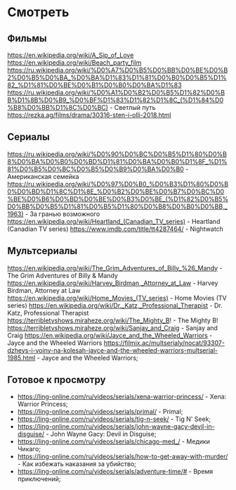# Смотреть

## Фильмы

https://en.wikipedia.org/wiki/A_Sip_of_Love
https://en.wikipedia.org/wiki/Beach_party_film
https://ru.wikipedia.org/wiki/%D0%A7%D0%B5%D0%BB%D0%BE%D0%B2%D0%B5%D0%BA_%D0%BA%D1%83%D1%81%D0%B0%D0%B5%D1%82_%D1%81%D0%BE%D0%B1%D0%B0%D0%BA%D1%83
https://ru.wikipedia.org/wiki/%D0%A1%D0%B2%D0%B5%D1%82%D0%BB%D1%8B%D0%B9_%D0%BF%D1%83%D1%82%D1%8C_(%D1%84%D0%B8%D0%BB%D1%8C%D0%BC) - Светлый путь
https://rezka.ag/films/drama/30316-sten-i-olli-2018.html

## Сериалы

https://ru.wikipedia.org/wiki/%D0%90%D0%BC%D0%B5%D1%80%D0%B8%D0%BA%D0%B0%D0%BD%D1%81%D0%BA%D0%B0%D1%8F_%D1%81%D0%B5%D0%BC%D0%B5%D0%B9%D0%BA%D0%B0 - Американская семейка
https://ru.wikipedia.org/wiki/%D0%97%D0%B0_%D0%B3%D1%80%D0%B0%D0%BD%D1%8C%D1%8E_%D0%B2%D0%BE%D0%B7%D0%BC%D0%BE%D0%B6%D0%BD%D0%BE%D0%B3%D0%BE_(%D1%82%D0%B5%D0%BB%D0%B5%D1%81%D0%B5%D1%80%D0%B8%D0%B0%D0%BB,_1963) - За гранью возможного
https://en.wikipedia.org/wiki/Heartland_(Canadian_TV_series) - Heartland (Canadian TV series)
https://www.imdb.com/title/tt4287464/ - Nightwatch 

## Мультсериалы

https://en.wikipedia.org/wiki/The_Grim_Adventures_of_Billy_%26_Mandy - The Grim Adventures of Billy & Mandy
https://en.wikipedia.org/wiki/Harvey_Birdman,_Attorney_at_Law - Harvey Birdman, Attorney at Law
https://en.wikipedia.org/wiki/Home_Movies_(TV_series) - Home Movies (TV series)
https://en.wikipedia.org/wiki/Dr._Katz,_Professional_Therapist - Dr. Katz, Professional Therapist
https://terribletvshows.miraheze.org/wiki/The_Mighty_B! - The Mighty B!
https://terribletvshows.miraheze.org/wiki/Sanjay_and_Craig - Sanjay and Craig
https://en.wikipedia.org/wiki/Jayce_and_the_Wheeled_Warriors - Jayce and the Wheeled Warriors
https://filmix.ac/multserialy/nocat/93307-dzheys-i-voiny-na-kolesah-jayce-and-the-wheeled-warriors-multserial-1985.html - Jayce and the Wheeled Warriors;

## Готовое к просмотру

- https://ling-online.com/ru/videos/serials/xena-warrior-princess/ - Xena: Warrior Princess;
- https://ling-online.com/ru/videos/serials/primal/ - Primal;
- https://ling-online.com/ru/videos/serials/tig-n-seek/ - Tig N' Seek;
- https://ling-online.com/ru/videos/serials/john-wayne-gacy-devil-in-disguise/ - John Wayne Gacy: Devil in Disguise;
- https://ling-online.com/ru/videos/serials/chicago-med_/ - Медики Чикаго;
- https://ling-online.com/ru/videos/serials/how-to-get-away-with-murder/ - Как избежать наказания за убийство;
- https://ling-online.com/ru/videos/serials/adventure-time/# - Время приключений;
